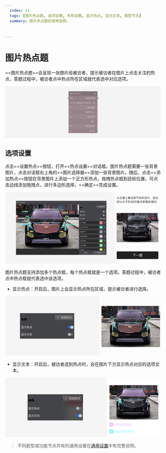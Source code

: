 ```yaml
---
  index: 11
  tags: [图片热点题, 选项设置, 布局设置, 显示热点, 显示文本, 题型节点]
  summary: 图片热点题的使用说明。


---
```







# 图片热点题

==图片热点题==会呈现一张图片给被访者，提示被访者在图片上点击关注的热点，答题过程中，被访者点中热点所在区域就代表选中对应选项。

<img src='../assets/questionnaireNodes/11hot-spot/node.png'>

## 选项设置

点击==设置热点==按钮，打开==热点设置==对话框。图片热点题需要一张背景图片，点击对话框右上角的==图片选择器==添加一张背景图片。随后，点击==添加热点==按钮在背景图片上添加一个正方形热点，拖拽热点框到目标位置，可点击边线添加拖拽点，进行多边形选择，==确定==完成设置。

<img src='../assets/questionnaireNodes/11hot-spot/popup.png'>

图片热点题支持添加多个热点框，每个热点框就是一个选项。答题过程中，被访者点中热点框就代表选中该选项。


+ 显示热点：开启后，图片上会显示热点所在区域，提示被访者进行选择。

<img src='../assets/questionnaireNodes/11hot-spot/show.png'>

+ 显示文本：开启后，被访者选到热点时，会在图片下方显示热点对应的选项文本。

<img src='../assets/questionnaireNodes/11hot-spot/label.png'>

> 不同题型或功能节点共有的通用设置在[通用设置](../../11nodeSettings/concept.md)中有完整说明。